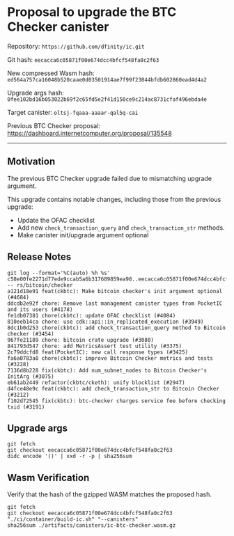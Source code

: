 # Proposal to upgrade the BTC Checker canister

Repository: `https://github.com/dfinity/ic.git`

Git hash: `eecacca6c05871f00e674dcc4bfcf548fa0c2f63`

New compressed Wasm hash: `ed564a757ca16048b520caae0d03501914ae7f99f23044bfdb602860ead4d4a2`

Upgrade args hash: `0fee102bd16b053022b69f2c65fd5e2f41d150ce9c214ac8731cfaf496ebda4e`

Target canister: `oltsj-fqaaa-aaaar-qal5q-cai`

Previous BTC Checker proposal: https://dashboard.internetcomputer.org/proposal/135548

---

## Motivation

The previous BTC Checker upgrade failed due to mismatching upgrade argument.

This upgrade contains notable changes, including those from the previous upgrade: 

* Update the OFAC checklist
* Add new `check_transaction_query` and `check_transaction_str` methods. 
* Make canister init/upgrade argument optional

## Release Notes

```
git log --format='%C(auto) %h %s' c58e00fe2271d77ede9ccab5a6b317689859ea98..eecacca6c05871f00e674dcc4bfcf548fa0c2f63 -- rs/bitcoin/checker
a121d18e91 feat(ckbtc): Make bitcoin checker's init argument optional (#4684)
ddcdb2e92f chore: Remove last management canister types from PocketIC and its users (#4178)
fe1db07381 chore(ckbtc): update OFAC checklist (#4084)
810eeb14ca chore: use cdk::api::in_replicated_execution (#3949)
8dc1b0d253 chore(ckbtc): add check_transaction_query method to Bitcoin checker (#3454)
967fe21189 chore: bitcoin crate upgrade (#3080)
841793d547 chore: add MetricsAssert test utility (#3375)
2c79ddcfd8 feat(PocketIC): new call response types (#3425)
fa6a0783a8 chore(ckbtc): improve Bitcoin Checker metrics and tests (#3228)
7136d8b228 fix(ckbtc): Add num_subnet_nodes to Bitcoin Checker's InitArg (#3075)
eb61ab2449 refactor(ckbtc/cketh): unify blocklist (#2947)
d4fce48e9c feat(ckbtc): add check_transaction_str to Bitcoin Checker (#3212)
f102d72545 fix(ckbtc): btc-checker charges service fee before checking txid (#3191)
 ```

## Upgrade args

```
git fetch
git checkout eecacca6c05871f00e674dcc4bfcf548fa0c2f63
didc encode '()' | xxd -r -p | sha256sum
```

## Wasm Verification

Verify that the hash of the gzipped WASM matches the proposed hash.

```
git fetch
git checkout eecacca6c05871f00e674dcc4bfcf548fa0c2f63
"./ci/container/build-ic.sh" "--canisters"
sha256sum ./artifacts/canisters/ic-btc-checker.wasm.gz
```
